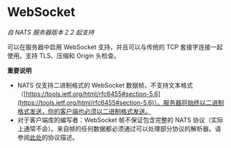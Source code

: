 # WebSocket

_自 NATS 服务器版本 2.2 起支持_

可以在服务器中启用 WebSocket 支持，并且可以与传统的 TCP 套接字连接一起使用。支持 TLS、压缩和 Origin 头检查。

**重要说明**

* NATS 仅支持二进制格式的 WebSocket 数据帧，不支持文本格式（[https://tools.ietf.org/html/rfc6455#section-5.6](https://tools.ietf.org/html/rfc6455#section-5.6)）。服务器将始终以二进制格式发送，你的客户端也必须以二进制格式发送。
* 对于客户端库的编写者：WebSocket 帧不保证包含完整的 NATS 协议（实际上通常不会）。来自帧的任何数据都必须通过可以处理部分协议的解析器。请参阅[此处](../../../reference/nats-protocol/nats-protocol/)的协议描述。
